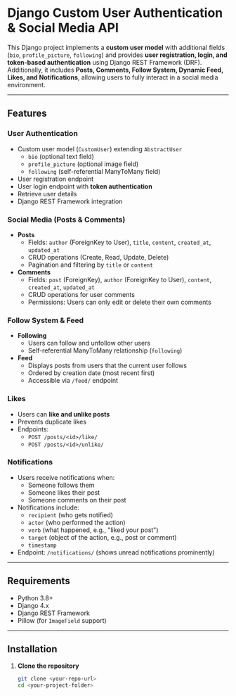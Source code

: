# Django Custom User Authentication & Social Media API

This Django project implements a **custom user model** with additional fields (`bio`, `profile_picture`, `following`) and provides **user registration, login, and token-based authentication** using Django REST Framework (DRF).  
Additionally, it includes **Posts, Comments, Follow System, Dynamic Feed, Likes, and Notifications**, allowing users to fully interact in a social media environment.

---

## Features

### User Authentication
- Custom user model (`CustomUser`) extending `AbstractUser`
  - `bio` (optional text field)
  - `profile_picture` (optional image field)
  - `following` (self-referential ManyToMany field)
- User registration endpoint
- User login endpoint with **token authentication**
- Retrieve user details
- Django REST Framework integration

### Social Media (Posts & Comments)
- **Posts**
  - Fields: `author` (ForeignKey to User), `title`, `content`, `created_at`, `updated_at`
  - CRUD operations (Create, Read, Update, Delete)
  - Pagination and filtering by `title` or `content`
- **Comments**
  - Fields: `post` (ForeignKey), `author` (ForeignKey to User), `content`, `created_at`, `updated_at`
  - CRUD operations for user comments
  - Permissions: Users can only edit or delete their own comments

### Follow System & Feed
- **Following**
  - Users can follow and unfollow other users
  - Self-referential ManyToMany relationship (`following`)
- **Feed**
  - Displays posts from users that the current user follows
  - Ordered by creation date (most recent first)
  - Accessible via `/feed/` endpoint

### Likes
- Users can **like and unlike posts**
- Prevents duplicate likes
- Endpoints:
  - `POST /posts/<id>/like/`
  - `POST /posts/<id>/unlike/`

### Notifications
- Users receive notifications when:
  - Someone follows them
  - Someone likes their post
  - Someone comments on their post
- Notifications include:
  - `recipient` (who gets notified)
  - `actor` (who performed the action)
  - `verb` (what happened, e.g., "liked your post")
  - `target` (object of the action, e.g., post or comment)
  - `timestamp`
- Endpoint: `/notifications/` (shows unread notifications prominently)

---

## Requirements

- Python 3.8+
- Django 4.x
- Django REST Framework
- Pillow (for `ImageField` support)

---

## Installation

1. **Clone the repository**
   ```bash
   git clone <your-repo-url>
   cd <your-project-folder>
